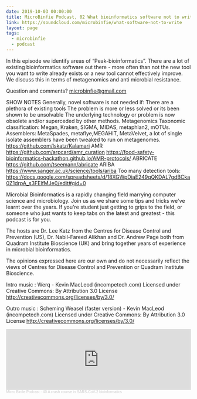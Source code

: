 ```yaml
---
date: 2019-10-03 00:00:00
title: MicroBinfie Podcast, 02 What bioinformatics software not to write part 2
link: https://soundcloud.com/microbinfie/what-software-not-to-write
layout: page
tags:
  - microbinfie
  - podcast
---
```


In this episode we identify areas of “Peak-bioinformatics”. There are a lot of existing bioinformatics software out there - more often than not the new tool you want to write already exists or a new tool cannot effectively improve. We discuss this in terms of metagenomics and anti microbial resistance.

Question and comments? microbinfie@gmail.com

SHOW NOTES
Generally, novel software is not needed if:
There are a plethora of existing tools
The problem is more or less solved or its been shown to be unsolvable
The underlying technology or problem is now obsolete and/or superceded by other methods.
Metagenomics
Taxonomic classification: Megan, Kraken, SIGMA, MIDAS, metaphlan2, mOTUs.
Assemblers: MetaSpades, metaflye,MEGAHIT, MetaVelvet, a lot of single isolate assemblers have been tweaked to run on metagenomes.
https://github.com/lskatz/Kalamari
AMR
https://github.com/arpcard/amr_curation
https://food-safety-bioinformatics-hackathon.github.io/AMR-protocols/
ABRICATE https://github.com/tseemann/abricate
ARIBA https://www.sanger.ac.uk/science/tools/ariba
Too many detection tools:
https://docs.google.com/spreadsheets/d/18XGWpDiaE249qQKDAL7gdBCka0Z1drpA_s3FElfMJe0/edit#gid=0

Microbial Bioinformatics is a rapidly changing field marrying computer science and microbiology. Join us as we share some tips and tricks we've learnt over the years. If you're student just getting to grips to the field, or someone who just wants to keep tabs on the latest and greatest - this podcast is for you.

The hosts are Dr. Lee Katz from the Centres for Disease Control and Prevention (US), Dr. Nabil-Fareed Alikhan and Dr. Andrew Page both from Quadram Institute Bioscience (UK) and bring together years of experience in microbial bioinformatics.

The opinions expressed here are our own and do not necessarily reflect the views of Centres for Disease Control and Prevention or Quadram Institute Bioscience.

Intro music : Werq - Kevin MacLeod (incompetech.com)
Licensed under Creative Commons: By Attribution 3.0 License
http://creativecommons.org/licenses/by/3.0/

Outro music : Scheming Weasel (faster version) - Kevin MacLeod (incompetech.com)
Licensed under Creative Commons: By Attribution 3.0 License
http://creativecommons.org/licenses/by/3.0/

<iframe width="100%" height="166" scrolling="no" frameborder="no" allow="autoplay" src="https://w.soundcloud.com/player/?url=https%3A//api.soundcloud.com/tracks/679961924&color=%23ff5500&auto_play=false&hide_related=false&show_comments=true&show_user=true&show_reposts=false&show_teaser=false"></iframe><div style="font-size: 10px; color: #cccccc;line-break: anywhere;word-break: normal;overflow: hidden;white-space: nowrap;text-overflow: ellipsis; font-family: Interstate,Lucida Grande,Lucida Sans Unicode,Lucida Sans,Garuda,Verdana,Tahoma,sans-serif;font-weight: 100;"><a href="https://soundcloud.com/microbinfie" title="Micro Binfie Podcast" target="_blank" style="color: #cccccc; text-decoration: none;">Micro Binfie Podcast</a> · <a href="https://soundcloud.com/microbinfie/40-a-crash-course-in-sars-cov-2-bioinformatics" title="02 What bioinformatics software not to write part 2" target="_blank" style="color: #cccccc; text-decoration: none;">40 A crash course in SARS-CoV-2 bioinformatics</a></div>
